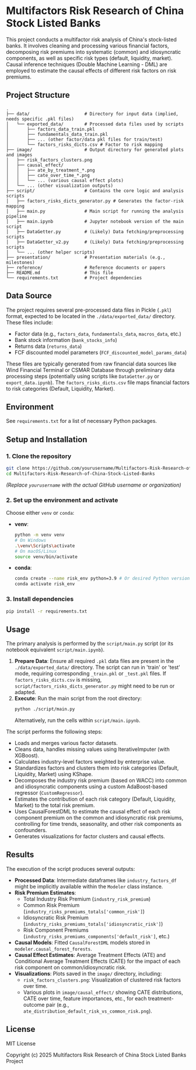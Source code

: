 # Multifactors Risk Research of China Stock Listed Banks

This project conducts a multifactor risk analysis of China's stock-listed banks. It involves cleaning and processing various financial factors, decomposing risk premiums into systematic (common) and idiosyncratic components, as well as specific risk types (default, liquidity, market). Causal inference techniques (Double Machine Learning - DML) are employed to estimate the causal effects of different risk factors on risk premiums.

## Project Structure

```
.
├── data/                     # Directory for input data (implied, needs specific .pkl files)
│   └── exported_data/        # Processed data files used by scripts
│       ├── factors_data_train.pkl
│       ├── fundamentals_data_train.pkl
│       ├── ... (other factor/data pkl files for train/test)
│       └── factors_risks_dicts.csv # Factor to risk mapping
├── image/                    # Output directory for generated plots and images
│   ├── risk_factors_clusters.png
│   ├── causal_effect/
│   │   ├── ate_by_treatment_*.png
│   │   ├── cate_over_time_*.png
│   │   └── ... (various causal effect plots)
│   └── ... (other visualization outputs)
├── script/                   # Contains the core logic and analysis scripts
│   ├── factors_risks_dicts_generator.py # Generates the factor-risk mapping
│   ├── main.py               # Main script for running the analysis pipeline
│   ├── main.ipynb            # Jupyter notebook version of the main script
│   ├── DataGetter.py         # (Likely) Data fetching/preprocessing scripts
│   ├── DataGetter_v2.py      # (Likely) Data fetching/preprocessing scripts
│   └── ... (other helper scripts)
├── presentation/             # Presentation materials (e.g., milestones)
├── reference/                # Reference documents or papers
├── README.md                 # This file
└── requirements.txt          # Project dependencies
```

## Data Source

The project requires several pre-processed data files in Pickle (`.pkl`) format, expected to be located in the `./data/exported_data/` directory. These files include:

*   Factor data (e.g., `factors_data`, `fundamentals_data`, `macros_data`, etc.)
*   Bank stock information (`bank_stocks_info`)
*   Returns data (`returns_data`)
*   FCF discounted model parameters (`FCF_discounted_model_params_data`)

These files are typically generated from raw financial data sources like Wind Financial Terminal or CSMAR Database through preliminary data processing steps (potentially using scripts like `DataGetter.py` or `export_data.ipynb`). The `factors_risks_dicts.csv` file maps financial factors to risk categories (Default, Liquidity, Market).

## Environment

See `requirements.txt` for a list of necessary Python packages.

## Setup and Installation

### 1. Clone the repository

```bash
git clone https://github.com/yourusername/Multifactors-Risk-Research-of-China-Stock-Listed-Banks.git
cd Multifactors-Risk-Research-of-China-Stock-Listed-Banks
```
*(Replace `yourusername` with the actual GitHub username or organization)*

### 2. Set up the environment and activate

Choose either `venv` or `conda`:

*   **venv**:
    ```bash
    python -m venv venv
    # On Windows
    .\venv\Scripts\activate
    # On macOS/Linux
    source venv/bin/activate
    ```

*   **conda**:
    ```bash
    conda create --name risk_env python=3.9 # Or desired Python version
    conda activate risk_env
    ```

### 3. Install dependencies

```bash
pip install -r requirements.txt
```

## Usage

The primary analysis is performed by the `script/main.py` script (or its notebook equivalent `script/main.ipynb`).

1.  **Prepare Data**: Ensure all required `.pkl` data files are present in the `./data/exported_data/` directory. The script can run in 'train' or 'test' mode, requiring corresponding `_train.pkl` or `_test.pkl` files. If `factors_risks_dicts.csv` is missing, `script/factors_risks_dicts_generator.py` might need to be run or adapted.
2.  **Execute**: Run the main script from the root directory:
    ```bash
    python ./script/main.py
    ```
    Alternatively, run the cells within `script/main.ipynb`.

The script performs the following steps:
*   Loads and merges various factor datasets.
*   Cleans data, handles missing values using IterativeImputer (with XGBoost).
*   Calculates industry-level factors weighted by enterprise value.
*   Standardizes factors and clusters them into risk categories (Default, Liquidity, Market) using KShape.
*   Decomposes the industry risk premium (based on WACC) into common and idiosyncratic components using a custom AdaBoost-based regressor (`CustomRegressor`).
*   Estimates the contribution of each risk category (Default, Liquidity, Market) to the total risk premium.
*   Uses CausalForestDML to estimate the causal effect of each risk component premium on the common and idiosyncratic risk premiums, controlling for time trends, seasonality, and other risk components as confounders.
*   Generates visualizations for factor clusters and causal effects.

## Results

The execution of the script produces several outputs:

*   **Processed Data**: Intermediate dataframes like `industry_factors_df` might be implicitly available within the `Modeler` class instance.
*   **Risk Premium Estimates**:
    *   Total Industry Risk Premium (`industry_risk_premium`)
    *   Common Risk Premium (`industry_risks_premiums_totals['common_risk']`)
    *   Idiosyncratic Risk Premium (`industry_risks_premiums_totals['idiosyncratic_risk']`)
    *   Risk Component Premiums (`industry_risks_premiums_components['default_risk']`, etc.)
*   **Causal Models**: Fitted `CausalForestDML` models stored in `modeler.causal_forest_forests`.
*   **Causal Effect Estimates**: Average Treatment Effects (ATE) and Conditional Average Treatment Effects (CATE) for the impact of each risk component on common/idiosyncratic risk.
*   **Visualizations**: Plots saved in the `image/` directory, including:
    *   `risk_factors_clusters.png`: Visualization of clustered risk factors over time.
    *   Various plots in `image/causal_effect/` showing CATE distributions, CATE over time, feature importances, etc., for each treatment-outcome pair (e.g., `ate_distribution_default_risk_vs_common_risk.png`).

## License

MIT License

Copyright (c) 2025 Multifactors Risk Research of China Stock Listed Banks Project
